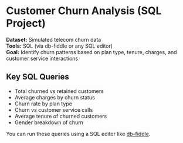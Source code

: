 
# Customer Churn Analysis (SQL Project)

**Dataset:** Simulated telecom churn data  
**Tools:** SQL (via db-fiddle or any SQL editor)  
**Goal:** Identify churn patterns based on plan type, tenure, charges, and customer service interactions

## Key SQL Queries
- Total churned vs retained customers
- Average charges by churn status
- Churn rate by plan type
- Churn vs customer service calls
- Average tenure of churned customers
- Gender breakdown of churn

You can run these queries using a SQL editor like [db-fiddle](https://www.db-fiddle.com/).

